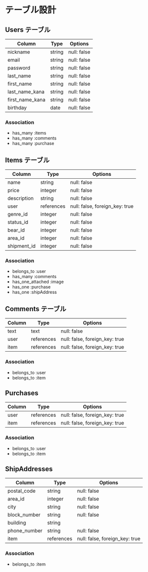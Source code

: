 # テーブル設計

## Users テーブル

| Column          | Type   | Options     |
| --------------- | ------ | ----------- |
| nickname        | string | null: false |
| email           | string | null: false |
| password        | string | null: false |
| last_name       | string | null: false |
| first_name      | string | null: false |
| last_name_kana  | string | null: false |
| first_name_kana | string | null: false |
| birthday        | date   | null: false |

### Association

- has_many :items
- has_many :comments
- has_many :purchase

## Items テーブル

| Column      | Type    | Options     |
| ----------- | ------- | ----------- |
| name        | string  | null: false |
| price       | integer | null: false |
| description | string  | null: false |
| user        | references | null: false, foreign_key: true |
| genre_id    | integer | null: false |
| status_id   | integer | null: false |
| bear_id     | integer | null: false |
| area_id     | integer | null: false |
| shipment_id | integer | null: false |

### Association

- belongs_to :user
- has_many :comments
- has_one_attached :image
- has_one :purchase
- has_one :shipAddress

## Comments テーブル

| Column | Type        | Options                        |
| ------ | ----------- | ------------------------------ |
| text   | text        | null: false                    |
| user   | references  | null: false, foreign_key: true |
| item   | references  | null: false, foreign_key: true |

### Association

- belongs_to :user
- belongs_to :item

## Purchases

| Column | Type        | Options                        |
| ------ | ----------- | ------------------------------ |
| user   | references  | null: false, foreign_key: true |
| item   | references  | null: false, foreign_key: true |

### Association

- belongs_to :user
- belongs_to :item

## ShipAddresses

| Column       | Type    | Options     |
| ------------ | ------- | ----------- |
| postal_code  | string  | null: false |
| area_id      | integer | null: false |
| city         | string  | null: false |
| block_number | string  | null: false |
| building     | string  |  |
| phone_number | string  | null: false |
| item         | references | null: false, foreign_key: true |

### Association

- belongs_to :item

